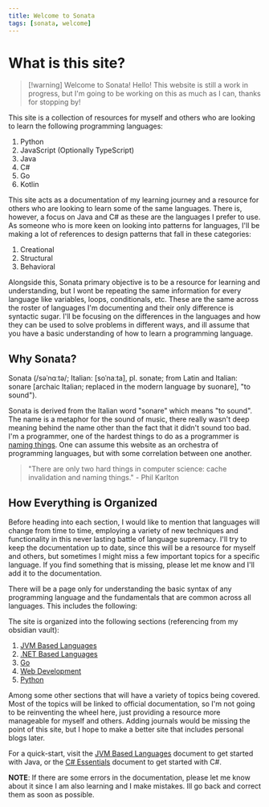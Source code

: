 ```yaml
---
title: Welcome to Sonata
tags: [sonata, welcome]
---
```


# What is this site?

> [!warning] Welcome to Sonata!
> Hello! This website is still a work in progress, but I'm going to be working on this as much as I can, thanks for stopping by!

This site is a collection of resources for myself and others who are looking to learn the following programming languages:
1. Python
2. JavaScript (Optionally TypeScript)
3. Java
4. C#
5. Go
6. Kotlin

This site acts as a documentation of my learning journey and a resource for others who are looking to learn some of the same languages. There is,
however, a focus on Java and C# as these are the languages I prefer to use. As someone who is more keen on looking into patterns for languages, I'll be making a lot of references to design patterns that fall in these categories:
1. Creational
2. Structural
3. Behavioral

Alongside this, Sonata primary objective is to be a resource for learning and understanding, but I wont be repeating the same information for every language like variables, loops, conditionals, etc. These are the same across the roster of languages I'm documenting and their only difference is syntactic sugar. I'll be focusing on the differences in the languages and how they can be used to solve problems in different ways,
and ill assume that you have a basic understanding of how to learn a programming language.


## Why Sonata?

Sonata (/səˈnɑːtə/; Italian: [soˈnaːta], pl. sonate; from Latin and Italian: sonare [archaic Italian; replaced in the modern language by suonare], "to sound").

Sonata is derived from the Italian word "sonare" which means "to sound". The name is a metaphor for the sound of music, there really wasn't deep meaning behind the name other than the fact that it didn't sound too bad. I'm a programmer, one of the hardest things to do as a programmer is [naming things](https://martinfowler.com/bliki/TwoHardThings.html). One can assume this website as an orchestra of programming languages, but with some correlation between one another.

> "There are only two hard things in computer science: cache invalidation and naming things." - Phil Karlton


## How Everything is Organized

Before heading into each section, I would like to mention that languages will change from time to time, employing a variety of new techniques and functionality in this never lasting battle of language supremacy. I'll try to keep the documentation up to date, since this will be a resource for myself and others, but sometimes I might miss a few important topics for a specific language. If you find something that is missing, please let me know and I'll add it to the documentation.

There will be a page only for understanding the basic syntax of any programming language and the fundamentals that are common across all languages. This includes the following:


The site is organized into the following sections (referencing from my obsidian vault):
1. [JVM Based Languages](./jvm-based-languages/)
2. [.NET Based Languages](./dotnet-based-languages/)
3. [Go](./go/)
4. [Web Development](./webdev-languages/)
5. [Python](./python/)

Among some other sections that will have a variety of topics being covered. Most of the topics will be linked to official documentation, so I'm not going to be reinventing the wheel here, just providing a resource more manageable for myself and others. Adding journals would be missing the point of this site, but I hope to make a better site that includes personal blogs later.

For a quick-start, visit the [JVM Based Languages](./jvm-based-languages/java/Java%20Essentials.md) document to get started with Java, or the [C# Essentials](./dotnet-based-languages/csharp/csharp-essentials.md) document to get started with C#. 

**NOTE**: If there are some errors in the documentation, please let me know about it since I am also learning and I make mistakes. Ill go back and correct them as soon as possible.

